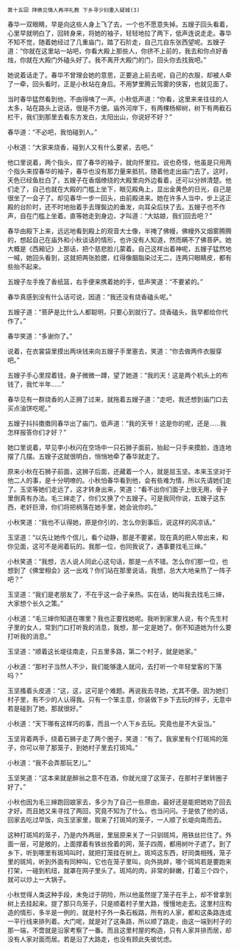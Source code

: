     第十五回 拜佛见情人再冲礼教 下乡寻少妇重入疑城(3) 

   春华一双眼睛，早是向这些人身上飞了去，一个也不愿意失掉。五嫂子回头看着，心里早就明白了，回转身来，将她的袖子，轻轻地拉了两下，低声连说走走。春华不知不觉，随着她经过了几重庙门，踏了石阶走，自己兀自东张西望呢。五嫂子道：“你就在这里站一站吧，你看大殿上那些人，你挤不上前的，我去和你点好香烛，你就在大殿门外磕头好了。我不离开大殿门的门，回头你去找我吧。”

   她说着话走了。春华不曾理会她的意思，正要追上前去呢，自己的衣服，却被人牵了一牵，回头看时，正是小秋站在身后。不用梦里腾云驾雾的侠客，也就见面了。

   当时春华猛然看到他，不由得咦了一声。小秋低声道：“你看，这里来来往往的人太多，站在路头上说话，很是不方便。庙外河岸下，有两棵杨柳树，树下有两截石栏干，我们到那里去看东方发白，太阳出山，你说好不好？”

   春华道：“不必吧，我怕碰到人。”

   小秋道：“大家来烧香，碰到人又有什么要紧，去吧。”

   他口里说着，两个指头，捏了春华的袖子，就向怀里拉。说也奇怪，他虽是只用两个指头来捏春华的袖子，春华也没有那力量来抵抗，随着他走出庙门去了。这时，天色已经鱼肚白了，五嫂子在香烟缭绕的大殿里向外边看着，还可以分辨清楚。他们走了，自己也就在大殿的门槛上坐下，眼见殿角上，显出金黄色的日光，自己是很坐了一会子了。却见春华一步一回头，由前殿进来。她在许多人当中，步上这正殿的台阶时，还不时地抬着手去理鬓边的垂发，向耳朵后扶了去。五嫂子也不作声，自在门槛上坐着。直等她走到身边，才叫道：“大姑娘，我们回去吧？”

   春华由殿下上来，远远地看到殿上的观音大士像，半掩了佛幔，佛幔外又烟雾腾腾的，想起自己在庙外和小秋谈话的情形，也许没有人知道，然而瞒不了佛菩萨。她大概是《西厢记》上那话，把个慈悲脸儿蒙着。自己这样出着神呢，五嫂子猛然地一喊，她回头看到，这就把两张脸腮，红得像胭脂染过无二，连两只眼睛皮，都有些抬不起来。

   五嫂子左手挽了香纸篮，右手便来携着她的手，低声笑道：“不要紧的。”

   春华真感到没有什么话可说，因道：“我还没有烧香磕头呢。”

   五嫂子道：“菩萨是比什么人都聪明，只要心到就行了。烧香磕头，我早都给你代作了。”

   春华笑道：“多谢你了。”

   说着，在衣裳袋里摸出两块钱来向五嫂子手里塞去，笑道：“你去做两件衣服穿吧。”

   五嫂子手心里捏着钱，身子微微一蹲，望了她道：“我的天！这是两个机头上的布钱了，我忙半年……”

   春华见有一群烧香的人正拥了过来，就拖着五嫂子道：“走吧，我还想到庙门口去买点油饼吃呢。”

   五嫂子抖抖擞擞同春华出了庙门，低声道：“我的天爷！这是你的呢，还是……我怎样报答你们才好？”

   她口里说着，早见李小秋闪在空场中一只石狮子面前，抬起一只手来摸脸，连连地摆了几摆。五嫂子这就很明白，悄悄地牵了春华就走了。

   原来小秋在石狮子前面，这狮子后面，还藏着一个人，就是屈玉坚。本来玉坚对于他二人的事，是十分明嘹的。小秋怕春华看到他，会有些难为情，所以先请她们走了。玉坚等她们走远了，这才转身出来，笑道：“看不出你们面子上很无用，骨子里倒真有办法。毛三婶走了，你们又换了个五嫂子。可是我同你说，五嫂子这东西，老奸巨滑，你们将把柄落在她手里，她会讹你的。”

   小秋笑道：“我也不认得她，原是你引的，怎么你到事后，说这样的风凉话。”

   玉坚道：“以先让她传个信儿，看个动静，那是不要紧，现在真的把人带出来，和你见面，这可不是闹着玩的。我那一位，也同我说了，遇事要找毛三婶。”

   小秋笑道：“我想，古人说人同此心这句话，那是一点不错。怎么你们那一位，也想到了《佛堂相会》这一出戏？你们站在那里说话，我想，总大大地亲热了一阵子吧？”

   玉坚道：“我们是老朋友了，不在乎这一会子亲热。实在话，她叫我去找毛三婶，大家想个长久之策。”

   小秋道：“毛三婶你知道在哪里？我也正要找她呢。我听到家里人说，有个先生村子里的女人，常到门口打听我的消息，我想，那一定是她了。倒不知道她为什么要打听我的消息。”

   玉坚道：“顺着这长堤往南走，只五里多路，第二个村子，就是她家。”

   小秋道：“那村子当然人不少，我们能够逢人就问，去打听一个年轻堂客的下落吗？”

   玉坚搔着头皮道：“这，这，这可是个难题。再说我去寻她，尤其不便。因为她们村子里，有不少的人认得我。只有一个笨主意，你装做下乡下去玩的样子，无意中若是碰到了她，那就很好。”

   小秋道：“天下哪有这样巧的事，而且一个人下乡去玩。究竟也是不大妥当。”

   玉坚背着两手，绕着石狮子走了两个圈子，笑道：“有了。我家里有个打斑鸠的笼子，你可以带了那笼子，到她村子里去打斑鸠。”

   小秋道：“我不会弄那玩艺儿。”

   玉坚笑道：“这本来就是醉翁之意不在酒，你就光提了这笼子，在那村子里转圈子好了。”

   小秋也因为毛三婶跑回娘家去，多少为了自己一些原由，最好还是能把她劝了回去才好。而且她又来寻找了两回，究竟不知为了什么，也当问问。于是依了他的话，回家去吃过早饭，向玉坚家里，取来了打斑鸠的笼子，一人顺了长堤向南而去。

   这种打斑鸠的笼子，乃是内外两层，里层原来关了一只驯斑鸠，用铁丝拦住了。外面一层，可是敞的，上面撑着有铁丝拴着的网，笼子四周，都用树叶子遮了。到了乡下，听到哪里有斑鸠叫时，就把打笼挂在树上。斑鸠这东西，好同类相残，笼子里的斑鸠，听到外面有同种叫，它也在笼子里叫，向外挑衅，哪个斑鸠若是要跑来打架，一碰到机纽，就罩在网子里头了。斑鸠的肉，非常的鲜嫩，打着三个四个，就可以炒上一大锅子。

   小秋觉得人类这种手段，未免过于阴险，所以他虽然提了笼子在手上，却不曾拿到树上去挂起来。提了那只鸟笼子，只是顺着村子里大路，慢慢地走去。这里村庄构造的情形，多半是一例的，就是村子外一条石板路，所有的人家，都和这条路连成一平行线来排列着。大门呢，就是对了这条路，所以顺了路走，由这一端到村子的那一端，不啻就是沿家考察了一番。而且这里村屋的构造，只有人家并排而居，却没有人家对面而居。若是沿了大路走，也没有顾此失彼忧虑。

